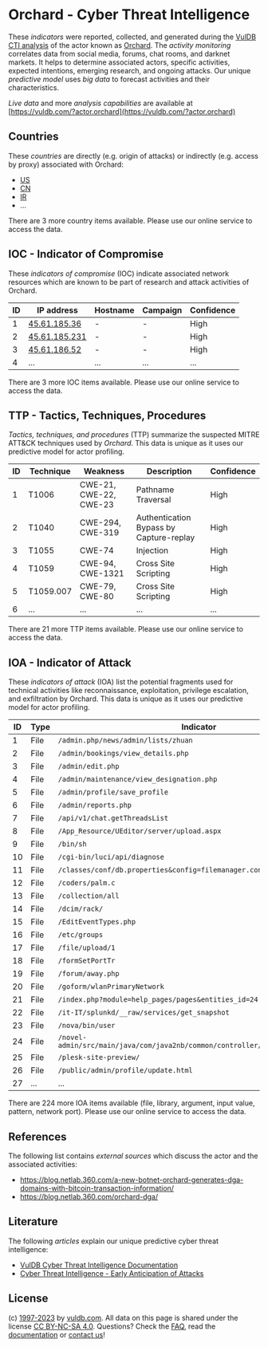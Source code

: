 # Orchard - Cyber Threat Intelligence

These _indicators_ were reported, collected, and generated during the [VulDB CTI analysis](https://vuldb.com/?kb.cti) of the actor known as [Orchard](https://vuldb.com/?actor.orchard). The _activity monitoring_ correlates data from social media, forums, chat rooms, and darknet markets. It helps to determine associated actors, specific activities, expected intentions, emerging research, and ongoing attacks. Our unique _predictive model_ uses _big data_ to forecast activities and their characteristics.

_Live data_ and more _analysis capabilities_ are available at [https://vuldb.com/?actor.orchard](https://vuldb.com/?actor.orchard)

## Countries

These _countries_ are directly (e.g. origin of attacks) or indirectly (e.g. access by proxy) associated with Orchard:

* [US](https://vuldb.com/?country.us)
* [CN](https://vuldb.com/?country.cn)
* [IR](https://vuldb.com/?country.ir)
* ...

There are 3 more country items available. Please use our online service to access the data.

## IOC - Indicator of Compromise

These _indicators of compromise_ (IOC) indicate associated network resources which are known to be part of research and attack activities of Orchard.

ID | IP address | Hostname | Campaign | Confidence
-- | ---------- | -------- | -------- | ----------
1 | [45.61.185.36](https://vuldb.com/?ip.45.61.185.36) | - | - | High
2 | [45.61.185.231](https://vuldb.com/?ip.45.61.185.231) | - | - | High
3 | [45.61.186.52](https://vuldb.com/?ip.45.61.186.52) | - | - | High
4 | ... | ... | ... | ...

There are 3 more IOC items available. Please use our online service to access the data.

## TTP - Tactics, Techniques, Procedures

_Tactics, techniques, and procedures_ (TTP) summarize the suspected MITRE ATT&CK techniques used by _Orchard_. This data is unique as it uses our predictive model for actor profiling.

ID | Technique | Weakness | Description | Confidence
-- | --------- | -------- | ----------- | ----------
1 | T1006 | CWE-21, CWE-22, CWE-23 | Pathname Traversal | High
2 | T1040 | CWE-294, CWE-319 | Authentication Bypass by Capture-replay | High
3 | T1055 | CWE-74 | Injection | High
4 | T1059 | CWE-94, CWE-1321 | Cross Site Scripting | High
5 | T1059.007 | CWE-79, CWE-80 | Cross Site Scripting | High
6 | ... | ... | ... | ...

There are 21 more TTP items available. Please use our online service to access the data.

## IOA - Indicator of Attack

These _indicators of attack_ (IOA) list the potential fragments used for technical activities like reconnaissance, exploitation, privilege escalation, and exfiltration by Orchard. This data is unique as it uses our predictive model for actor profiling.

ID | Type | Indicator | Confidence
-- | ---- | --------- | ----------
1 | File | `/admin.php/news/admin/lists/zhuan` | High
2 | File | `/admin/bookings/view_details.php` | High
3 | File | `/admin/edit.php` | High
4 | File | `/admin/maintenance/view_designation.php` | High
5 | File | `/admin/profile/save_profile` | High
6 | File | `/admin/reports.php` | High
7 | File | `/api/v1/chat.getThreadsList` | High
8 | File | `/App_Resource/UEditor/server/upload.aspx` | High
9 | File | `/bin/sh` | Low
10 | File | `/cgi-bin/luci/api/diagnose` | High
11 | File | `/classes/conf/db.properties&config=filemanager.config.js` | High
12 | File | `/coders/palm.c` | High
13 | File | `/collection/all` | High
14 | File | `/dcim/rack/` | Medium
15 | File | `/EditEventTypes.php` | High
16 | File | `/etc/groups` | Medium
17 | File | `/file/upload/1` | High
18 | File | `/formSetPortTr` | High
19 | File | `/forum/away.php` | High
20 | File | `/goform/wlanPrimaryNetwork` | High
21 | File | `/index.php?module=help_pages/pages&entities_id=24` | High
22 | File | `/it-IT/splunkd/__raw/services/get_snapshot` | High
23 | File | `/nova/bin/user` | High
24 | File | `/novel-admin/src/main/java/com/java2nb/common/controller/FileController.java` | High
25 | File | `/plesk-site-preview/` | High
26 | File | `/public/admin/profile/update.html` | High
27 | ... | ... | ...

There are 224 more IOA items available (file, library, argument, input value, pattern, network port). Please use our online service to access the data.

## References

The following list contains _external sources_ which discuss the actor and the associated activities:

* https://blog.netlab.360.com/a-new-botnet-orchard-generates-dga-domains-with-bitcoin-transaction-information/
* https://blog.netlab.360.com/orchard-dga/

## Literature

The following _articles_ explain our unique predictive cyber threat intelligence:

* [VulDB Cyber Threat Intelligence Documentation](https://vuldb.com/?kb.cti)
* [Cyber Threat Intelligence - Early Anticipation of Attacks](https://www.scip.ch/en/?labs.20201022)

## License

(c) [1997-2023](https://vuldb.com/?kb.changelog) by [vuldb.com](https://vuldb.com/?kb.about). All data on this page is shared under the license [CC BY-NC-SA 4.0](https://creativecommons.org/licenses/by-nc-sa/4.0/). Questions? Check the [FAQ](https://vuldb.com/?kb.faq), read the [documentation](https://vuldb.com/?kb) or [contact us](https://vuldb.com/?contact)!
